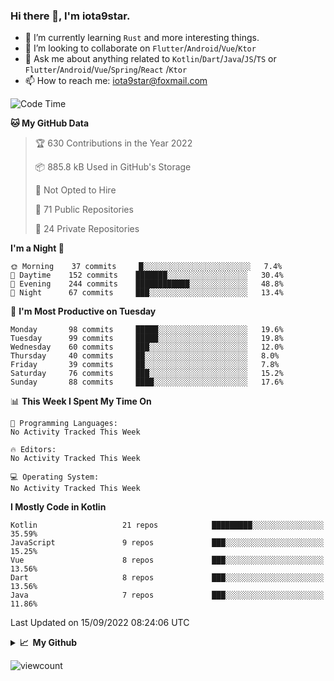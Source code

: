 ### Hi there 👋, I'm iota9star.

- 🌱 I’m currently learning `Rust` and more interesting things.
- 👯 I’m looking to collaborate on `Flutter`/`Android`/`Vue`/`Ktor`
- 💬 Ask me about anything related to `Kotlin`/`Dart`/`Java`/`JS`/`TS` or `Flutter`/`Android`/`Vue`/`Spring`/`React`
  /`Ktor`
- 📫 How to reach me: [iota9star@foxmail.com](iota9star@foxmail.com)



<!--START_SECTION:waka-->
![Code Time](http://img.shields.io/badge/Code%20Time-3%2C090%20hrs%2054%20mins-blue)

**🐱 My GitHub Data** 

> 🏆 630 Contributions in the Year 2022
 > 
> 📦 885.8 kB Used in GitHub's Storage 
 > 
> 🚫 Not Opted to Hire
 > 
> 📜 71 Public Repositories 
 > 
> 🔑 24 Private Repositories  
 > 
**I'm a Night 🦉** 

```text
🌞 Morning    37 commits     █░░░░░░░░░░░░░░░░░░░░░░░░   7.4% 
🌆 Daytime    152 commits    ███████░░░░░░░░░░░░░░░░░░   30.4% 
🌃 Evening    244 commits    ████████████░░░░░░░░░░░░░   48.8% 
🌙 Night      67 commits     ███░░░░░░░░░░░░░░░░░░░░░░   13.4%

```
📅 **I'm Most Productive on Tuesday** 

```text
Monday       98 commits     █████░░░░░░░░░░░░░░░░░░░░   19.6% 
Tuesday      99 commits     █████░░░░░░░░░░░░░░░░░░░░   19.8% 
Wednesday    60 commits     ███░░░░░░░░░░░░░░░░░░░░░░   12.0% 
Thursday     40 commits     ██░░░░░░░░░░░░░░░░░░░░░░░   8.0% 
Friday       39 commits     ██░░░░░░░░░░░░░░░░░░░░░░░   7.8% 
Saturday     76 commits     ███░░░░░░░░░░░░░░░░░░░░░░   15.2% 
Sunday       88 commits     ████░░░░░░░░░░░░░░░░░░░░░   17.6%

```


📊 **This Week I Spent My Time On** 

```text
💬 Programming Languages: 
No Activity Tracked This Week

🔥 Editors: 
No Activity Tracked This Week

💻 Operating System: 
No Activity Tracked This Week

```

**I Mostly Code in Kotlin** 

```text
Kotlin                   21 repos            █████████░░░░░░░░░░░░░░░░   35.59% 
JavaScript               9 repos             ███░░░░░░░░░░░░░░░░░░░░░░   15.25% 
Vue                      8 repos             ███░░░░░░░░░░░░░░░░░░░░░░   13.56% 
Dart                     8 repos             ███░░░░░░░░░░░░░░░░░░░░░░   13.56% 
Java                     7 repos             ███░░░░░░░░░░░░░░░░░░░░░░   11.86%

```



 Last Updated on 15/09/2022 08:24:06 UTC
<!--END_SECTION:waka-->

<details>
  <summary><b>📈&nbsp;&nbsp;My Github</b></summary>
  <br>
  <img src='https://github-profile-trophy.vercel.app/?username=iota9star'>
  <img src='https://bad-apple-github-readme.vercel.app/api?show_bg=1&username=iota9star&hide_title=true'>
  <img src='http://cr-skills-chart-widget.azurewebsites.net/api/api?username=iota9star'>
</details>


![viewcount](https://count.getloli.com/get/@iota9star?theme=rule34)

